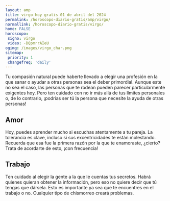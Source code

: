 ```yaml
---
layout: amp
title: virgo hoy gratis 01 de abril del 2024 
permalink: /horoscopo-diario-gratis/amp/virgo/
normallink: /horoscopo-diario-gratis/virgo/
home: FALSE
horoscopo:
 signo: virgo
 video: -DQpmrrAIeU
ogimg: /images/virgo_char.png
sitemap:
 priority: 1
 changefreq: 'daily'
---
```



Tu compasión natural puede haberte llevado a elegir una profesión en la que sanar o ayudar a otras personas sea el deber primordial. Aunque este no sea el caso, las personas que te rodean pueden parecer particularmente exigentes hoy. Pero ten cuidado con no ir más allá de tus límites personales o, de lo contrario, ¡podrías ser tú la persona que necesite la ayuda de otras personas!

## Amor

Hoy, puedes aprender mucho si escuchas atentamente a tu pareja. La tolerancia es clave, incluso si sus excentricidades te están molestando. Recuerda que esa fue la primera razón por la que te enamoraste, ¿cierto? Trata de acordarte de esto, ¡con frecuencia!

## Trabajo

Ten cuidado al elegir la gente a la que le cuentas tus secretos. Habrá quienes quieran obtener la información, pero eso no quiere decir que tú tengas que dársela. Esto es importante ya sea que te encuentres en el trabajo o no. Cualquier tipo de chismorreo creará problemas.